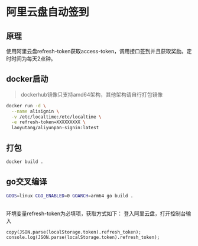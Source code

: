 # 阿里云盘自动签到

## 原理
使用阿里云盘refresh-token获取access-token，调用接口签到并且获取奖励。定时时间为每天2点钟。

## docker启动
> dockerhub镜像只支持amd64架构，其他架构请自行打包镜像
```bash
docker run -d \
  --name alisignin \
  -v /etc/localtime:/etc/localtime \
  -e refresh-token=XXXXXXXXX \
  laoyutang/aliyunpan-signin:latest
```

## 打包
```bash
docker build .
```

## go交叉编译
```bash
GOOS=linux CGO_ENABLED=0 GOARCH=arm64 go build .
```

##
环境变量refresh-token为必填项，获取方式如下： 登入阿里云盘，打开控制台输入
```
copy(JSON.parse(localStorage.token).refresh_token); console.log(JSON.parse(localStorage.token).refresh_token);
```
